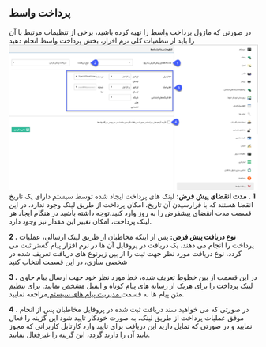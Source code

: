 ﻿## پرداخت واسط 

 در صورتی که ماژول پرداخت واسط را تهیه کرده باشید، برخی از تنظیمات مرتبط با آن را باید از تنظمیات کلی نرم افزار، بخش پرداخت واسط انجام دهید
 ![](PardakhtVaset.png)
**1 .** **مدت انقضای پیش فرض:** لینک های پرداخت ایجاد شده توسط سیستم دارای یک تاریخ انقضا هستند که با فرارسیدن آن تاریخ، امکان پرداخت از طریق لینک وجود ندارد، در این قسمت مدت انقضای پیشفرض را به روز وارد کنید.توجه داشته باشید در هنگام ایجاد هر لینک پرداخت، امکان تغییر این مقدار نیز وجود دارد.

**2 .** **نوع دریافت پیش فرض:** پس از اینکه مخاطبان از طریق لینک ارسالی، عملیات پرداخت را انجام می دهند، یک دریافت در پروفایل آن ها در نرم افزار پیام گستر ثبت می گردد، نوع دریافت مورد نظر جهت ثبت را از بین زیرنوع های دریافت تعریف شده در شخصی سازی، در این قسمت انتخاب کنید

**3 .** در این قسمت از بین خطوط تعریف شده، خط مورد نظر خود جهت ارسال پیام حاوی لینک پرداخت را برای هریک از رسانه های پیام کوتاه و ایمیل  مشخص نمایید. برای تنظیم متن پیام ها به قسمت[  مدیریت پیام های سیستم ](https://github.com/1stco/PayamGostarDocs/blob/master/help%202.5.4/Basic-Information/Manage-system-messages/Manage-system-messages.md)مراجعه نمایید.

**4 .** در صورتی که می خواهید سند دریافت ثبت شده در پروفایل مخاطبان پس از انجام موفق عملیات پرداخت از طریق لینک، به صورت خودکار تایید شود این گزینه را فعال نمایید و در صورتی که تمایل دارید این دریافت برای تایید وارد کارتابل کاربرانی که مجوز تایید آن را دارند گردد، این گزینه را غیرفعال نمایید.
